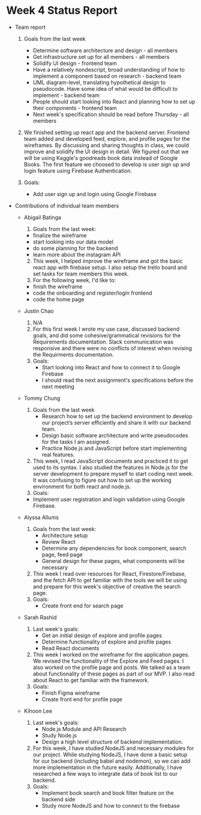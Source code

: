 # Week 4 Status Report

- Team report
  1. Goals from the last week
        * Determine software architecture and design - all members
        * Get infrastructure set up for all members - all members
        * Solidify UI design - frontend team
        * Have a relatively nondescript, broad understanding of how to implement a component based on research - backend team
        * UML diagram-level, translating hypothetical design to pseudocode. Have some idea of what would be difficult to implement - backend team
        * People should start looking into React and planning how to set up their components - frontend team
        * Next week's specification should be read before Thursday - all members
 
  2. We finished setting up react app and the backend server. Frontend team added and developed feed, explore, and profile pages for the wireframes. By discussing and sharing thoughts in class, we could improve and solidify the UI design in detail. We figured out that we will be using Kaggle's goodreads book data instead of Google Books. The first feature we choosed to develop is user sign up and login feature using Firebase Authentication.
  
  3. Goals:
        * Add user sign up and login using Google Firebase

- Contributions of individual team members
  * Abigail Batinga
    1. Goals from the last week:
      - finalize the wireframe
      - start looking into our data model
      - do some planning for the backend
      - learn more about the instagram API
    2. This week, I helped improve the wireframe and got the basic react app with firebase setup. I also setup the trello board and set tasks for team members this week. 
    3. For the following week, I'd like to:
      - finish the wireframe
      - code the onboarding and register/login frontend
      - code the home page
  * Justin Chao
    1. N/A
    2. For this first week I wrote my use case, discussed backend goals, and did some cohesive/grammatical revisions for the Requirements documentation. Slack communication was responsive and there were no conflicts of interest when revising the Requirments documentation.
    3. Goals:
       - Start looking into React and how to connect it to Google Firebase
       - I should read the next assignment's specifications before the next meeting
  * Tommy Chung
    1. Goals from the last week
        - Research how to set up the backend environment to develop our project’s server efficiently and share it with our backend team. 
        - Design basic software architecture and write pseudocodes for the tasks I am assigned.
        - Practice Node.js and JavaScript before start implementing real features.
    2. This week, I read JavaScript documents and practiced it to get used to its syntax. I also studied the features in Node.js for the server development to prepare myself to start coding next week. It was confusing to figure out how to set up the working environment for both react and node.js.
    3. Goals:
      * Implement user registration and login validation using Google Firebase.

  * Alyssa Allums
    1. Goals from the last week:
       * Architecture setup  
       * Review React  
       * Determine any dependencies for book component, search page, feed page  
       * General design for these pages, what components will be necessary    
    2. This week I read over resources for React, Firestore/Firebase, and the fetch API to get familiar with the tools we will be using
    and prepare for this week's objective of creative the search page.
    3. Goals:
       * Create front end for search page  
  * Sarah Rashid
    1. Last week's goals:
       * Get an initial design of explore and profile pages
       * Determine functionality of explore and profile pages
       * Read React documents
    2. This week I worked on the wireframe for the application pages. We revised the functionality of the Explore and Feed pages. I also worked on the profile page and posts. We talked as a team about functionality of these pages as part of our MVP. I also read about React to get familiar with the framework. 
    3. Goals:
       * Finish Figma wireframe 
       * Create front end for profile page
  * Kihoon Lee
    1. Last week's goals:
       * Node.js Module and API Research
       * Study Node.js
       * Design a high level structure of backend implementation. 
    2. For this week, I have studied NodeJS and necessary modules for our project. While studying NodeJS, I have done a basic setup for our backend (including babel and nodemon), so we can add more implementation in the future easily. Additionally, I have researched a few ways to integrate data of book list to our backend.
    3. Goals:
       * Implement book search and book filter feature on the backend side
       * Study more NodeJS and how to connect to the firebase
